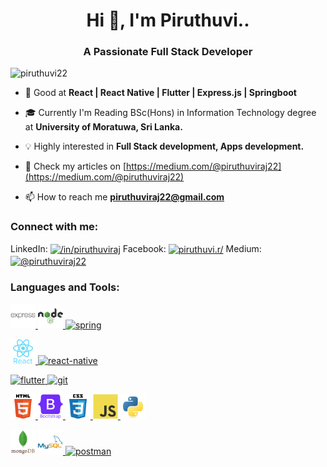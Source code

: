 <h1 align="center">Hi 👋, I'm Piruthuvi..</h1>
<h3 align="center">A Passionate Full Stack Developer</h3>

<p align="left"> <img src="https://komarev.com/ghpvc/?username=piruthuvi22&label=Profile%20views&color=0e75b6&style=flat" alt="piruthuvi22" /> </p>

- 💫 Good at **React | React Native | Flutter | Express.js | Springboot**

- 🎓 Currently I'm Reading BSc(Hons) in Information Technology degree at **University of Moratuwa, Sri Lanka.**

- 💡 Highly interested in **Full Stack development, Apps development.**

- 📝 Check my articles on [https://medium.com/@piruthuviraj22](https://medium.com/@piruthuviraj22)

- 📫 How to reach me **piruthuviraj22@gmail.com**

<!-- BLOG-POST-LIST:START -->
<!-- BLOG-POST-LIST:END -->

<h3 align="left">Connect with me:</h3>
<p align="left">
  LinkedIn:
<a href="https://www.linkedin.com/in/piruthuviraj/" target="_blank"><img align="center" src="https://raw.githubusercontent.com/rahuldkjain/github-profile-readme-generator/master/src/images/icons/Social/linked-in-alt.svg" alt="/in/piruthuviraj" height="30" width="40" /></a>
  Facebook:
<a href="https://fb.com/piruthuvi.r/" target="_blank"><img align="center" src="https://raw.githubusercontent.com/rahuldkjain/github-profile-readme-generator/master/src/images/icons/Social/facebook.svg" alt="piruthuvi.r/" height="30" width="40" /></a>
  Medium:
<a href="https://medium.com/@piruthuviraj22" target="_blank"><img align="center" src="https://cdn.mos.cms.futurecdn.net/xJGh6cXvC69an86AdrLD98.jpg" alt="@piruthuviraj22" height="30" width="40" /></a>
</p>

<h3 align="left">Languages and Tools:</h3>
<p align="left">
  
<a href="https://expressjs.com" target="_blank" rel="noreferrer"> <img src="https://raw.githubusercontent.com/devicons/devicon/master/icons/express/express-original-wordmark.svg" alt="express" width="40" /> </a>
<a href="https://nodejs.org" target="_blank" rel="noreferrer"> <img src="https://raw.githubusercontent.com/devicons/devicon/master/icons/nodejs/nodejs-original-wordmark.svg" alt="nodejs" width="40"/> </a>
  <a href="https://spring.io/projects/spring-boot" target="_blank" rel="noreferrer"> <img src="https://dz2cdn1.dzone.com/storage/temp/12434118-spring-boot-logo.png" alt="spring" width="40" /> </a>

  <a href="https://reactjs.org/" target="_blank" rel="noreferrer"> <img src="https://raw.githubusercontent.com/devicons/devicon/master/icons/react/react-original-wordmark.svg" alt="react" width="40"/> </a> 
<a href="https://reactnative.dev/" target="_blank" rel="noreferrer"> <img src="https://devtop.io/wp-content/uploads/2022/10/react-native-1.png" alt="react-native" width="40" /> </a> 

<a href="https://flutter.dev" target="_blank" rel="noreferrer"> <img src="https://www.vectorlogo.zone/logos/flutterio/flutterio-icon.svg" alt="flutter" width="40" /> </a> 
<a href="https://git-scm.com/" target="_blank" rel="noreferrer"> <img src="https://www.vectorlogo.zone/logos/git-scm/git-scm-icon.svg" alt="git" width="40" /> </a>

<a href="https://www.w3.org/html/" target="_blank" rel="noreferrer"> <img src="https://raw.githubusercontent.com/devicons/devicon/master/icons/html5/html5-original-wordmark.svg" alt="html5" width="40" /> </a>
<a href="https://getbootstrap.com" target="_blank" rel="noreferrer"> <img src="https://raw.githubusercontent.com/devicons/devicon/master/icons/bootstrap/bootstrap-plain-wordmark.svg" alt="bootstrap" width="40" /> </a> 
<a href="https://www.w3schools.com/css/" target="_blank" rel="noreferrer"> <img src="https://raw.githubusercontent.com/devicons/devicon/master/icons/css3/css3-original-wordmark.svg" alt="css3" width="40" /> </a>
<a href="https://developer.mozilla.org/en-US/docs/Web/JavaScript" target="_blank" rel="noreferrer"> <img src="https://raw.githubusercontent.com/devicons/devicon/master/icons/javascript/javascript-original.svg" alt="javascript" width="40" /> </a>
<a href="https://www.python.org" target="_blank" rel="noreferrer"> <img src="https://raw.githubusercontent.com/devicons/devicon/master/icons/python/python-original.svg" alt="python" width="40" /> </a>

<a href="https://www.mongodb.com/" target="_blank" rel="noreferrer"> <img src="https://raw.githubusercontent.com/devicons/devicon/master/icons/mongodb/mongodb-original-wordmark.svg" alt="mongodb" width="40" /></a>
<a href="https://www.mysql.com/" target="_blank" rel="noreferrer"> <img src="https://raw.githubusercontent.com/devicons/devicon/master/icons/mysql/mysql-original-wordmark.svg" alt="mysql" width="40" /> </a>
<a href="https://postman.com" target="_blank" rel="noreferrer"> <img src="https://www.vectorlogo.zone/logos/getpostman/getpostman-icon.svg" alt="postman" width="40" /> </a>
</p>
